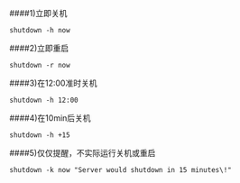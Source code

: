 ####1)立即关机
```
shutdown -h now
```
####2)立即重启
```
shutdown -r now
```
####3)在12:00准时关机
```
shutdown -h 12:00
```
####4)在10min后关机
```
shutdown -h +15
```
####5)仅仅提醒，不实际运行关机或重启
```
shutdown -k now "Server would shutdown in 15 minutes\!"
```
